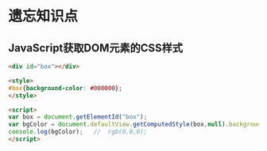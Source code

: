 # 遗忘知识点

## JavaScript获取DOM元素的CSS样式

``` HTML
<div id="box"></div>

<style>
#box{background-color: #000000};
</style>

<script>
var box = document.getElementId("box");
var bgColor = document.defaultView.getComputedStyle(box,null).backgroundColor;
console.log(bgColor);   //  rgb(0,0,0);
</script>
```